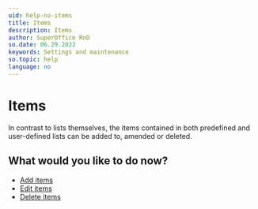 ```yaml
---
uid: help-no-items
title: Items
description: Items
author: SuperOffice RnD
so.date: 06.29.2022
keywords: Settings and maintenance
so.topic: help
language: no
---
```


# Items

In contrast to lists themselves, the items contained in both predefined and user-defined lists can be added to, amended or deleted.

## What would you like to do now?

* [Add items][1]
* [Edit items][2]
* [Delete items][3]

<!-- Referenced links -->
[1]: adding-items.md
[2]: editing-items.md
[3]: deleting-items.md

<!-- Referenced images -->

